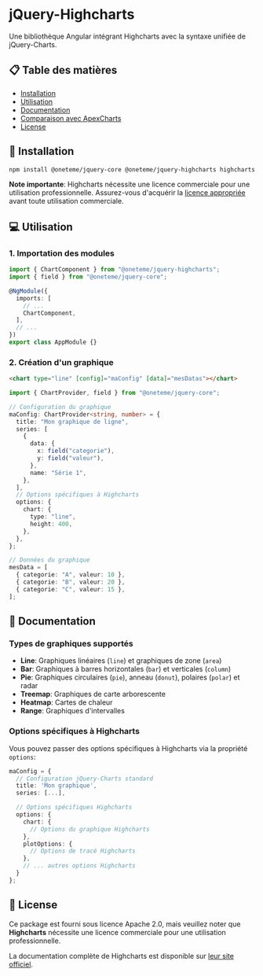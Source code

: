 # jQuery-Highcharts

Une bibliothèque Angular intégrant Highcharts avec la syntaxe unifiée de jQuery-Charts.

## 📋 Table des matières

- [Installation](#installation)
- [Utilisation](#utilisation)
- [Documentation](#documentation)
- [Comparaison avec ApexCharts](#comparaison-avec-apexcharts)
- [License](#license)

## 🚀 Installation

```bash
npm install @oneteme/jquery-core @oneteme/jquery-highcharts highcharts
```

**Note importante**: Highcharts nécessite une licence commerciale pour une utilisation professionnelle. Assurez-vous d'acquérir la [licence appropriée](https://www.highcharts.com/license) avant toute utilisation commerciale.

## 💻 Utilisation

### 1. Importation des modules

```typescript
import { ChartComponent } from "@oneteme/jquery-highcharts";
import { field } from "@oneteme/jquery-core";

@NgModule({
  imports: [
    // ...
    ChartComponent,
  ],
  // ...
})
export class AppModule {}
```

### 2. Création d'un graphique

```html
<chart type="line" [config]="maConfig" [data]="mesDatas"></chart>
```

```typescript
import { ChartProvider, field } from "@oneteme/jquery-core";

// Configuration du graphique
maConfig: ChartProvider<string, number> = {
  title: "Mon graphique de ligne",
  series: [
    {
      data: {
        x: field("categorie"),
        y: field("valeur"),
      },
      name: "Série 1",
    },
  ],
  // Options spécifiques à Highcharts
  options: {
    chart: {
      type: "line",
      height: 400,
    },
  },
};

// Données du graphique
mesData = [
  { categorie: "A", valeur: 10 },
  { categorie: "B", valeur: 20 },
  { categorie: "C", valeur: 15 },
];
```

## 📖 Documentation

### Types de graphiques supportés

- **Line**: Graphiques linéaires (`line`) et graphiques de zone (`area`)
- **Bar**: Graphiques à barres horizontales (`bar`) et verticales (`column`)
- **Pie**: Graphiques circulaires (`pie`), anneau (`donut`), polaires (`polar`) et radar
- **Treemap**: Graphiques de carte arborescente
- **Heatmap**: Cartes de chaleur
- **Range**: Graphiques d'intervalles

### Options spécifiques à Highcharts

Vous pouvez passer des options spécifiques à Highcharts via la propriété `options`:

```typescript
maConfig = {
  // Configuration jQuery-Charts standard
  title: 'Mon graphique',
  series: [...],

  // Options spécifiques Highcharts
  options: {
    chart: {
      // Options du graphique Highcharts
    },
    plotOptions: {
      // Options de tracé Highcharts
    },
    // ... autres options Highcharts
  }
};
```

## 📄 License

Ce package est fourni sous licence Apache 2.0, mais veuillez noter que **Highcharts** nécessite une licence commerciale pour une utilisation professionnelle.

La documentation complète de Highcharts est disponible sur [leur site officiel](https://www.highcharts.com/docs/index).

